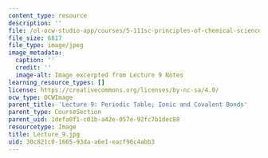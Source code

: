 ```yaml
---
content_type: resource
description: ''
file: /ol-ocw-studio-app/courses/5-111sc-principles-of-chemical-science-fall-2014/30c821c0166593daa6e1eacf96c4abb3_Lecture_9.jpg
file_size: 6817
file_type: image/jpeg
image_metadata:
  caption: ''
  credit: ''
  image-alt: Image excerpted from Lecture 9 Notes
learning_resource_types: []
license: https://creativecommons.org/licenses/by-nc-sa/4.0/
ocw_type: OCWImage
parent_title: 'Lecture 9: Periodic Table; Ionic and Covalent Bonds'
parent_type: CourseSection
parent_uid: 1defa0f1-c01b-a42e-057e-92fc7b1dec88
resourcetype: Image
title: Lecture_9.jpg
uid: 30c821c0-1665-93da-a6e1-eacf96c4abb3
---
```

